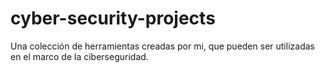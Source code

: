 # cyber-security-projects
Una colección de herramientas creadas por mi, que pueden ser utilizadas en el marco de la ciberseguridad.
